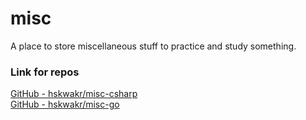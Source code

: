 # misc
A place to store miscellaneous stuff to practice and study something. 

### Link for repos
[GitHub - hskwakr/misc-csharp](https://github.com/hskwakr/misc-csharp "GitHub - hskwakr/misc-csharp")  
[GitHub - hskwakr/misc-go](https://github.com/hskwakr/misc-go "GitHub - hskwakr/misc-go")
